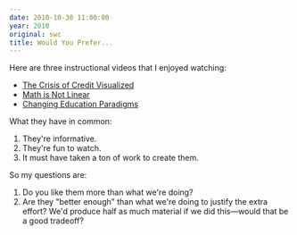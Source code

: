 ```yaml
---
date: 2010-10-30 11:00:00
year: 2010
original: swc
title: Would You Prefer...
---
```

<p>Here are three instructional videos that I enjoyed watching:</p>
<ul>
<li><a href="http://vimeo.com/3261363">The Crisis of Credit Visualized</a></li>
<li><a href="http://prezi.com/aww2hjfyil0u/math-is-not-linear/">Math is Not Linear</a></li>
<li><a href="http://comment.rsablogs.org.uk/2010/10/14/rsa-animate-changing-education-paradigms/">Changing Education Paradigms</a></li>
</ul>
<p>What they have in common:</p>
<ol>
<li>They're informative.</li>
<li>They're fun to watch.</li>
<li>It must have taken a ton of work to create them.</li>
</ol>
<p>So my questions are:</p>
<ol>
<li>Do you like them more than what we're doing?</li>
<li>Are they "better enough" than what we're doing to justify the extra effort? We'd produce half as much material if we did this&mdash;would that be a good tradeoff?</li>
</ol>
<ol></ol>

